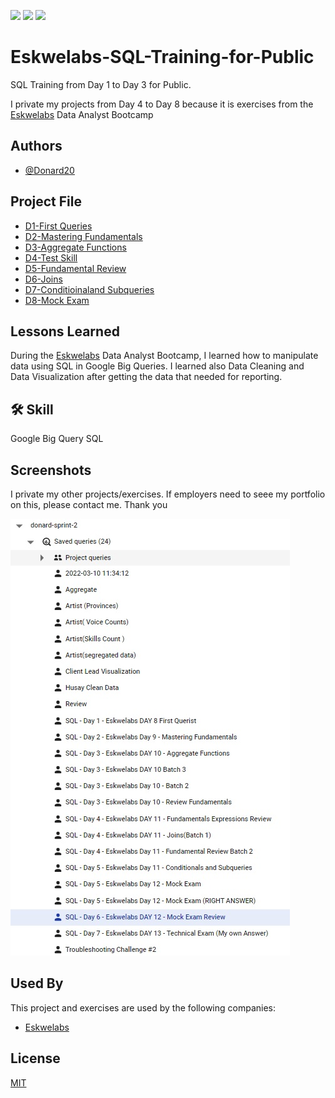<a href="https://github.com/Donard20" target="_blank"><img src="https://img.shields.io/badge/View-My%20Profile-informational?style=for-the-badge&logo=github"></a>   <a href="https://github.com/Donard20?tab=repositories" target="_blank"><img src="https://img.shields.io/badge/View-My%20Repositories-yellow?style=for-the-badge&logo=github"></a>   <a href="https://www.linkedin.com/in/engrnard/" target="_blank"><img src="https://img.shields.io/badge/View-LinkedIn-green?style=social&logo=linkedin"></a>
# Eskwelabs-SQL-Training-for-Public

SQL Training from Day 1 to Day 3 for Public. 

I private my projects from Day 4 to Day 8 
because it is exercises from the [Eskwelabs](https://www.eskwelabs.com/) Data Analyst Bootcamp


## Authors

- [@Donard20](https://github.com/Donard20)


## Project File

 - [D1-First Queries](https://github.com/Donard20/Eskwelabs-SQL-Training-for-Public-/tree/main/D1-First%20Queries)
 - [D2-Mastering Fundamentals](https://github.com/Donard20/Eskwelabs-SQL-Training-for-Public-/tree/main/D2-Mastering%20Fundamentals)
 - [D3-Aggregate Functions](https://github.com/Donard20/Eskwelabs-SQL-Training-for-Public-/tree/main/D3-Aggregate%20Functions)
 - [D4-Test Skill](https://github.com/Donard20/Eskwelabs-SQL-Training/tree/master/D4-Test%20Skill)
 - [D5-Fundamental Review](https://github.com/Donard20/Eskwelabs-SQL-Training/tree/master/D5-Fundamental%20Review)
 - [D6-Joins](https://github.com/Donard20/Eskwelabs-SQL-Training/tree/master/D6-Joins)
 - [D7-Conditioinaland Subqueries](https://github.com/Donard20/Eskwelabs-SQL-Training/tree/master/D7-Conditioinaland%20Subqueries)
 - [D8-Mock Exam](https://github.com/Donard20/Eskwelabs-SQL-Training/tree/master/D8-Mock%20Exam)


## Lessons Learned

During the [Eskwelabs](https://www.eskwelabs.com/)  Data Analyst Bootcamp, I learned how to manipulate data using SQL in Google Big Queries. I learned also Data Cleaning and Data Visualization after getting the data that needed for reporting.


## 🛠 Skill
Google Big Query SQL


## Screenshots
I private my other projects/exercises. 
If employers need to seee my portfolio on this, please contact me. Thank you

![App Screenshot](https://github.com/Donard20/Eskwelabs-SQL-Training-for-Public-/blob/main/IMG/sql.jpg)


## Used By

This project and exercises are used by the following companies:

- [Eskwelabs](https://www.eskwelabs.com/)



## License

[MIT](https://choosealicense.com/licenses/mit/)

